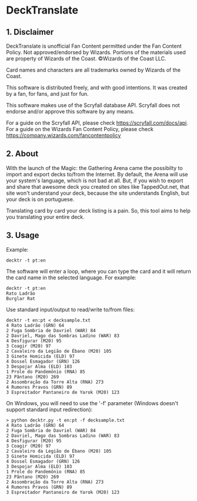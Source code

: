 DeckTranslate
================================================================================

## 1. Disclaimer

DeckTranslate is unofficial Fan Content permitted under the Fan Content Policy.
Not approved/endorsed by Wizards. Portions of the materials used are property
of Wizards of the Coast. ©Wizards of the Coast LLC.

Card names and characters are all trademarks owned by Wizards of the Coast.

This software is distributed freely, and with good intentions. It was created
by a fan, for fans, and just for fun.

This software makes use of the Scryfall database API. Scryfall does not endorse
and/or approve this software by any means.

For a guide on the Scryfall API, please check https://scryfall.com/docs/api.
For a guide on the Wizards Fan Content Policy, please check https://company.wizards.com/fancontentpolicy

## 2. About

With the launch of the Magic: the Gathering Arena came the possibilty to import
and export decks to/from the Internet. By default, the Arena will use your
system's language, which is not bad at all. But, if you wish to export and share
that awesome deck you created on sites like TappedOut.net, that site won't
understand your deck, because the site understands English, but your deck is on
portuguese.

Translating card by card your deck listing is a pain. So, this tool aims to
help you translating your entire deck.

## 3. Usage

Example:

    decktr -t pt:en

The software will enter a loop, where you can type the card and it will return
the card name in the selected language. For example:

    decktr -t pt:en
    Rato Ladrão
    Burglar Rat

Use standard input/output to read/write to/from files:

    decktr -t en:pt < decksample.txt
    4 Rato Ladrão (GRN) 64
    2 Fuga Sombria de Davriel (WAR) 84
    2 Davriel, Mago das Sombras Ladino (WAR) 83
    4 Desfigurar (M20) 95
    3 Coagir (M20) 97
    2 Cavaleiro da Legião de Ébano (M20) 105
    3 Ginete Homicida (ELD) 97
    4 Dossel Esmagador (GRN) 126
    3 Despojar Alma (ELD) 103
    1 Prole do Pandemônio (RNA) 85
    23 Pântano (M20) 269
    2 Assombração da Torre Alta (RNA) 273
    4 Rumores Pravos (GRN) 89
    3 Espreitador Pantaneiro de Yarok (M20) 123

On Windows, you will need to use the '-f' parameter (Windows doesn't support
standard input redirection):

    > python decktr.py -t en:pt -f decksample.txt
    4 Rato Ladrão (GRN) 64
    2 Fuga Sombria de Davriel (WAR) 84
    2 Davriel, Mago das Sombras Ladino (WAR) 83
    4 Desfigurar (M20) 95
    3 Coagir (M20) 97
    2 Cavaleiro da Legião de Ébano (M20) 105
    3 Ginete Homicida (ELD) 97
    4 Dossel Esmagador (GRN) 126
    3 Despojar Alma (ELD) 103
    1 Prole do Pandemônio (RNA) 85
    23 Pântano (M20) 269
    2 Assombração da Torre Alta (RNA) 273
    4 Rumores Pravos (GRN) 89
    3 Espreitador Pantaneiro de Yarok (M20) 123